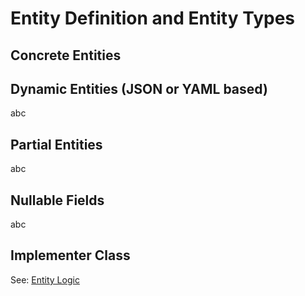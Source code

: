 # Entity Definition and Entity Types


## Concrete Entities




## Dynamic Entities (JSON or YAML based)

abc

## Partial Entities

abc

## Nullable Fields

abc

## Implementer Class

See: [Entity Logic](EntityLogic.md)
